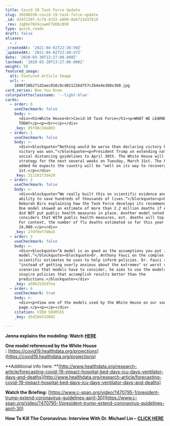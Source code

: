 ```yaml
---
title: Covid 19 Task Force Update
slug: 20200330-covid-19-task-force-update
_id: 434f239f-5cf8-4315-a809-8ab721d37619
_rev: Jq8Xn76XXcuwmF7UDDcBV0
type: quick_reads
draft: false
aliases:
  - /
_createdAt: '2021-04-02T22:38:50Z'
_updatedAt: '2021-04-02T22:40:47Z'
date: '2020-03-30T13:27:00.000Z'
lastmod: '2020-03-30T13:27:00.000Z'
weight: 50
featured_image:
  alt: Featured Article Image
  url: >-
    1608f186271d2aec016c9cd011226d757c2b4e4e360x360.jpg
card_series: Now You Know
colorpaletteclassname: '--light-blue'
cards:
  - order: 0
    useCheckmark: false
    body: >-
      <div><h1>White House<br>Covid-19 Task Force</h1><p>WHAT WE LEARNED
      TODAY</p><p><br></p></div>
    _key: 85fd8c34e803
  - order: 1
    useCheckmark: false
    body: >-
      <div><blockquote>“Nothing would be worse than declaring victory before
      victory was won.”</blockquote><p>President Trump on extending nationwide
      social distancing guidelines to April 30th. The White House will present a
      strategy for the next several weeks on Tuesday, March 31st. The President
      added he expects the country will be "well on its way to recovery" by June
      1st.</p></div>
    _key: 311101f3d429
  - order: 2
    useCheckmark: false
    body: >-
      <div><blockquote>“We really built this on scientific evidence and the
      ability to save hundreds of thousands of lives.”</blockquote><p>Dr.
      Deborah Birx explaining how the Task Force develops its recommendations.
      One model showed an estimate of more than 2.2 million deaths if America
      did NOT put public health measures in place. Another model noted by Birx,
      considers that WITH public health measures, est. deaths will top 81,000+.
      For context, the number of flu deaths estimated so far this year is
      24,000.</p></div>
    _key: 27df0ef7d6a5
  - order: 3
    useCheckmark: false
    body: >-
      <div><blockquote>“A model is as good as the assumptions you put into the
      model.”</blockquote><blockquote>Dr. Anthony Fauci on the complex
      scientific estimates he uses to help inform policies. Dr. Fauci said
      "instead of getting overly anxious about the extremes" or worst case
      scenarios that models have to consider, he aims to use the models to
      inspire policies that accomplish results better than the
      predictions.</blockquote></div>
    _key: a50b2535dfea
  - order: 4
    useCheckmark: true
    body: >-
      <div><p>View one of the models used by the White House on our source
      page.</p><p></p></div>
    citation: VIEW SOURCES
    _key: d5d2bb533081

---
```

**Jenna explains the modeling: Watch** [**HERE**](https://smarthernews.com/article/quick-video-on-the-kind-of-modeling-informing-the-policy-makers-in-washington-d-c/)

**One model referenced by the White House :** [https://covid19.healthdata.org/projections](https://covid19.healthdata.org/projections)

**Additional info here: **[http://www.healthdata.org/research-article/forecasting-covid-19-impact-hospital-bed-days-icu-days-ventilator-days-and-deaths](http://www.healthdata.org/research-article/forecasting-covid-19-impact-hospital-bed-days-icu-days-ventilator-days-and-deaths)

**Watch the Briefing:** [https://www.c-span.org/video/?470795-1/president-trump-extend-coronavirus-guidelines-april-30](https://www.c-span.org/video/?470795-1/president-trump-extend-coronavirus-guidelines-april-30)

**How To Kill The Coronavirus: Interview With Dr. Michael Lin –** [**CLICK HERE**](https://smarthernews.com/article/how-to-kill-the-new-coronavirus/)
